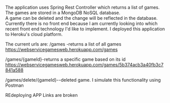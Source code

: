 

The application uses Spring Rest Controller which returns a list of games. 
The games are stored in a MongoDB NoSQL  database.  
A game can be deleted and the change will be reflected in the database. 
Currently there is no front end because I am currently looking into which recent front end technology I'd like to implement.
I deployed this application to Heroku's cloud platform.

The current urls are:
/games -returns a list of all games
https://webservicegamesweb.herokuapp.com/games

/games/{gameId}-returns a specific game based on its id
https://webservicegamesweb.herokuapp.com/games/5b374acb3a40fb3c7841a588



/games/delete/{gameId}--deleted game. I simulate this functionality using Postman


REdeploying APP Links are broken
